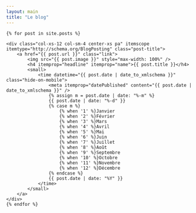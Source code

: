 ```yaml
---
layout: main
title: "Le blog"
---
```


<div class="posts row" itemscope itemtype="http://schema.org/Blog">
    
    {% for post in site.posts %}
    
    <div class="col-xs-12 col-sm-4 center-xs pa" itemscope itemtype="http://schema.org/BlogPosting" class="post-title">
        <a href="{{ post.url }}" class="link">
            <img src="{{ post.image }}" style="max-width: 100%" />
            <h4 itemprop="headline" itemprop="name">{{ post.title }}</h4>
            <small>
                <time datetime="{{ post.date | date_to_xmlschema }}" class="hide-on-mobile">
                    <meta itemprop="datePublished" content="{{ post.date | date_to_xmlschema }}" />
                    {% assign m = post.date | date: "%-m" %}
                    {{ post.date | date: "%-d" }}
                    {% case m %}
                        {% when '1' %}Janvier
                        {% when '2' %}Février
                        {% when '3' %}Mars
                        {% when '4' %}Avril
                        {% when '5' %}Mai
                        {% when '6' %}Juin
                        {% when '7' %}Juillet
                        {% when '8' %}Août
                        {% when '9' %}Septembre
                        {% when '10' %}Octobre
                        {% when '11' %}Novembre
                        {% when '12' %}Décembre
                    {% endcase %}
                    {{ post.date | date: "%Y" }}
                </time>
            </small>
        </a>
    </div>
    {% endfor %}
</div>

